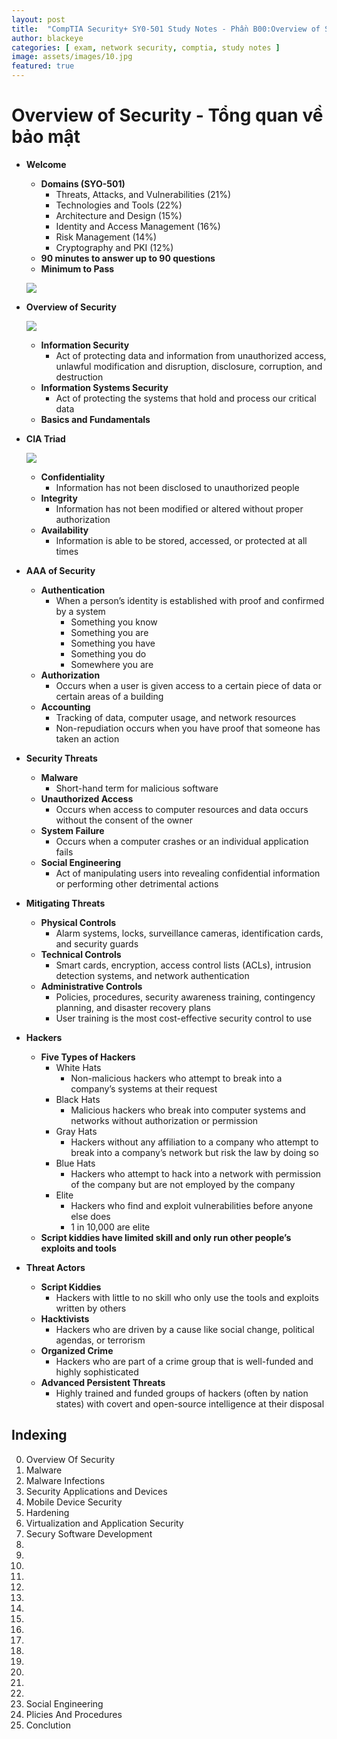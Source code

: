 ```yaml
---
layout: post
title:  "CompTIA Security+ SY0-501 Study Notes - Phần B00:Overview of Security"
author: blackeye
categories: [ exam, network security, comptia, study notes ]
image: assets/images/10.jpg
featured: true
---
```

# Overview of Security - Tổng quan về bảo mật
* **Welcome**
    * **Domains (SYO-501)**
        * Threats, Attacks, and Vulnerabilities (21%)
        * Technologies and Tools (22%)
        * Architecture and Design (15%)
        * Identity and Access Management (16%)
        * Risk Management (14%)
        * Cryptography and PKI (12%)
    * **90 minutes to answer up to 90 questions**
    * **Minimum to Pass**

    ![]({{site.baseurl}}/assets/images/os01.png)

* **Overview of Security**

    ![]({{site.baseurl}}/assets/images/os02.png)

    * **Information Security**
        * Act of protecting data and information from unauthorized access, unlawful modification and disruption, disclosure, corruption, and destruction
    * **Information Systems Security**
        * Act of protecting the systems that hold and process our critical data
    * **Basics and Fundamentals**
* **CIA Triad**

    ![]({{site.baseurl}}/assets/images/os03.png)

    * **Confidentiality**
        * Information has not been disclosed to unauthorized people
    * **Integrity**
        * Information has not been modified or altered without proper authorization
    * **Availability**
        * Information is able to be stored, accessed, or protected at all times
* **AAA of Security**
    * **Authentication**
        * When a person’s identity is established with proof and confirmed by a system
            * Something you know
            * Something you are
            * Something you have
            * Something you do
            * Somewhere you are
    * **Authorization**
        * Occurs when a user is given access to a certain piece of data or certain areas of a building
    * **Accounting**
        * Tracking of data, computer usage, and network resources
        * Non-repudiation occurs when you have proof that someone has taken an action
* **Security Threats**
    * **Malware**
        * Short-hand term for malicious software
    * **Unauthorized Access**
        * Occurs when access to computer resources and data occurs without the consent of the owner
    * **System Failure**
        * Occurs when a computer crashes or an individual application fails
    * **Social Engineering**
        * Act of manipulating users into revealing confidential information or performing other detrimental actions
* **Mitigating Threats**
    * **Physical Controls**
        * Alarm systems, locks, surveillance cameras, identification cards, and security guards
    * **Technical Controls**
        * Smart cards, encryption, access control lists (ACLs), intrusion detection systems, and network authentication
    * **Administrative Controls**
        * Policies, procedures, security awareness training, contingency planning, and disaster recovery plans
        * User training is the most cost-effective security control to use
* **Hackers**
    * **Five Types of Hackers**
        * White Hats
            * Non-malicious hackers who attempt to break into a company’s systems at their request
        * Black Hats
            * Malicious hackers who break into computer systems and networks without authorization or permission
        * Gray Hats
            * Hackers without any affiliation to a company who attempt to break into a company’s network but risk the law by doing so
        * Blue Hats
            * Hackers who attempt to hack into a network with permission of the company but are not employed by the company
        * Elite
            * Hackers who find and exploit vulnerabilities before anyone else does
            * 1 in 10,000 are elite
    * **Script kiddies have limited skill and only run other people’s exploits and tools**
* **Threat Actors**
    * **Script Kiddies**
        * Hackers with little to no skill who only use the tools and exploits written by others
    * **Hacktivists**
        * Hackers who are driven by a cause like social change, political agendas, or terrorism
    * **Organized Crime**
        * Hackers who are part of a crime group that is well-funded and highly sophisticated
    * **Advanced Persistent Threats**
        * Highly trained and funded groups of hackers (often by nation states) with covert and open-source intelligence at their disposal

## Indexing

0. Overview Of Security
1. Malware
2. Malware Infections
3. Security Applications and Devices
4. Mobile Device Security
5. Hardening
6. Virtualization and Application Security
7. Secury Software Development
8. 
9. 
10. 
11. 
12. 
13. 
14. 
15. 
16. 
17. 
18. 
19. 
20. 
21. 
22. 
23. Social Engineering
24. Plicies And Procedures
25. Conclution
